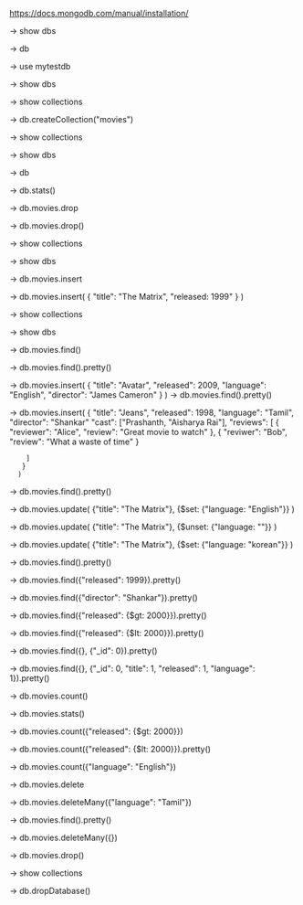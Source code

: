 https://docs.mongodb.com/manual/installation/

-> show dbs

-> db

-> use mytestdb

-> show dbs

-> show collections

-> db.createCollection("movies")

-> show collections

-> show dbs

-> db

-> db.stats()

-> db.movies.drop

-> db.movies.drop()

-> show collections

-> show dbs

-> db.movies.insert

-> db.movies.insert(
    {
      "title": "The Matrix",
       "released: 1999"
     }
    )

-> show collections

-> show dbs

-> db.movies.find()

-> db.movies.find().pretty()

-> db.movies.insert(
	{
         "title": "Avatar",
         "released": 2009,
	 "language": "English",
	 "director": "James Cameron"
       }
      )
-> db.movies.find().pretty()

-> db.movies.insert(
	{
         "title": "Jeans",
         "released": 1998,
	 "language": "Tamil",
	 "director": "Shankar"
	 "cast": ["Prashanth, "Aisharya Rai"],
	 "reviews": [
		{
		  "reviewer": "Alice",
 		  "review": "Great movie to watch"
		},
                {
		  "reviwer": "Bob",
		  "review": "What a waste of time"
                }
		
		] 
       }
      ) 
   
-> db.movies.find().pretty()

-> db.movies.update(
    {"title": "The Matrix"}, 
    {$set: {"language: "English"}}
     )

-> db.movies.update(
    {"title": "The Matrix"}, 
    {$unset: {"language: ""}}
     )

-> db.movies.update(
    {"title": "The Matrix"}, 
    {$set: {"language: "korean"}}
     )

-> db.movies.find().pretty()

-> db.movies.find({"released": 1999}).pretty()

-> db.movies.find({"director": "Shankar"}).pretty()

-> db.movies.find({"released": {$gt: 2000}}).pretty()

-> db.movies.find({"released": {$lt: 2000}}).pretty()

-> db.movies.find({}, {"_id": 0}).pretty()

-> db.movies.find({}, {"_id": 0, "title": 1, "released": 1, "language": 1}).pretty()

-> db.movies.count()

-> db.movies.stats()

-> db.movies.count({"released": {$gt: 2000}}) 

-> db.movies.count({"released": {$lt: 2000}}).pretty()

-> db.movies.count({"language": "English"}) 

-> db.movies.delete

-> db.movies.deleteMany({"language": "Tamil"})

-> db.movies.find().pretty()

-> db.movies.deleteMany({})

-> db.movies.drop()

-> show collections

-> db.dropDatabase()
